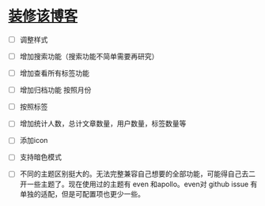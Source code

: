 # [装修该博客](https://github.com/sunyuan686/blog/issues/10)

- [ ] 调整样式

- [ ] 增加搜索功能（搜索功能不简单需要再研究）

- [ ] 增加查看所有标签功能

- [ ] 增加归档功能 按照月份 

- [ ] 按照标签

- [ ] 增加统计人数，总计文章数量，用户数量，标签数量等

- [ ] 添加icon

- [ ] 支持暗色模式
- [ ] 不同的主题区别挺大的。无法完整兼容自己想要的全部功能，可能得自己去二开一些主题了。现在使用过的主题有 even 和apollo。even对 github issue 有单独的适配，但是可配置项也更少一些。

